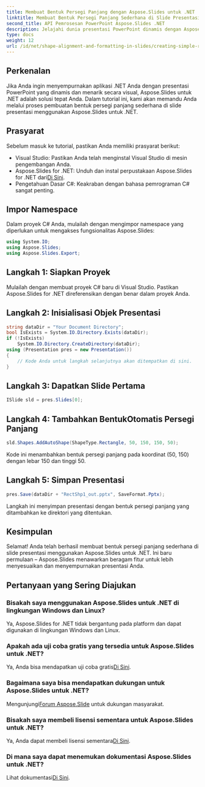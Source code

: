 ```yaml
---
title: Membuat Bentuk Persegi Panjang dengan Aspose.Slides untuk .NET
linktitle: Membuat Bentuk Persegi Panjang Sederhana di Slide Presentasi menggunakan Aspose.Slides
second_title: API Pemrosesan PowerPoint Aspose.Slides .NET
description: Jelajahi dunia presentasi PowerPoint dinamis dengan Aspose.Slides untuk .NET. Pelajari cara membuat bentuk persegi panjang yang menarik dalam slide dengan panduan langkah demi langkah ini.
type: docs
weight: 12
url: /id/net/shape-alignment-and-formatting-in-slides/creating-simple-rectangle-shape/
---
```

## Perkenalan
Jika Anda ingin menyempurnakan aplikasi .NET Anda dengan presentasi PowerPoint yang dinamis dan menarik secara visual, Aspose.Slides untuk .NET adalah solusi tepat Anda. Dalam tutorial ini, kami akan memandu Anda melalui proses pembuatan bentuk persegi panjang sederhana di slide presentasi menggunakan Aspose.Slides untuk .NET.
## Prasyarat
Sebelum masuk ke tutorial, pastikan Anda memiliki prasyarat berikut:
- Visual Studio: Pastikan Anda telah menginstal Visual Studio di mesin pengembangan Anda.
-  Aspose.Slides for .NET: Unduh dan instal perpustakaan Aspose.Slides for .NET dari[Di Sini](https://releases.aspose.com/slides/net/).
- Pengetahuan Dasar C#: Keakraban dengan bahasa pemrograman C# sangat penting.
## Impor Namespace
Dalam proyek C# Anda, mulailah dengan mengimpor namespace yang diperlukan untuk mengakses fungsionalitas Aspose.Slides:
```csharp
using System.IO;
using Aspose.Slides;
using Aspose.Slides.Export;
```
## Langkah 1: Siapkan Proyek
Mulailah dengan membuat proyek C# baru di Visual Studio. Pastikan Aspose.Slides for .NET direferensikan dengan benar dalam proyek Anda.
## Langkah 2: Inisialisasi Objek Presentasi
```csharp
string dataDir = "Your Document Directory";
bool IsExists = System.IO.Directory.Exists(dataDir);
if (!IsExists)
    System.IO.Directory.CreateDirectory(dataDir);
using (Presentation pres = new Presentation())
{
    // Kode Anda untuk langkah selanjutnya akan ditempatkan di sini.
}
```
## Langkah 3: Dapatkan Slide Pertama
```csharp
ISlide sld = pres.Slides[0];
```
## Langkah 4: Tambahkan BentukOtomatis Persegi Panjang
```csharp
sld.Shapes.AddAutoShape(ShapeType.Rectangle, 50, 150, 150, 50);
```
Kode ini menambahkan bentuk persegi panjang pada koordinat (50, 150) dengan lebar 150 dan tinggi 50.
## Langkah 5: Simpan Presentasi
```csharp
pres.Save(dataDir + "RectShp1_out.pptx", SaveFormat.Pptx);
```
Langkah ini menyimpan presentasi dengan bentuk persegi panjang yang ditambahkan ke direktori yang ditentukan.
## Kesimpulan
Selamat! Anda telah berhasil membuat bentuk persegi panjang sederhana di slide presentasi menggunakan Aspose.Slides untuk .NET. Ini baru permulaan – Aspose.Slides menawarkan beragam fitur untuk lebih menyesuaikan dan menyempurnakan presentasi Anda.
## Pertanyaan yang Sering Diajukan
### Bisakah saya menggunakan Aspose.Slides untuk .NET di lingkungan Windows dan Linux?
Ya, Aspose.Slides for .NET tidak bergantung pada platform dan dapat digunakan di lingkungan Windows dan Linux.
### Apakah ada uji coba gratis yang tersedia untuk Aspose.Slides untuk .NET?
 Ya, Anda bisa mendapatkan uji coba gratis[Di Sini](https://releases.aspose.com/).
### Bagaimana saya bisa mendapatkan dukungan untuk Aspose.Slides untuk .NET?
 Mengunjungi[Forum Aspose.Slide](https://forum.aspose.com/c/slides/11) untuk dukungan masyarakat.
### Bisakah saya membeli lisensi sementara untuk Aspose.Slides untuk .NET?
 Ya, Anda dapat membeli lisensi sementara[Di Sini](https://purchase.aspose.com/temporary-license/).
### Di mana saya dapat menemukan dokumentasi Aspose.Slides untuk .NET?
 Lihat dokumentasi[Di Sini](https://reference.aspose.com/slides/net/).